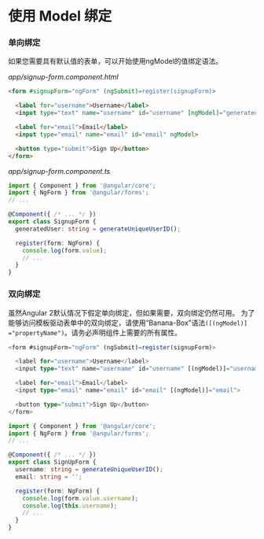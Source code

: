# 使用 Model 绑定

### 单向绑定

如果您需要具有默认值的表单，可以开始使用ngModel的值绑定语法。

*app/signup-form.component.html*

```html
<form #signupForm="ngForm" (ngSubmit)=register(signupForm)>

  <label for="username">Username</label>
  <input type="text" name="username" id="username" [ngModel]="generatedUser">

  <label for="email">Email</label>
  <input type="email" name="email" id="email" ngModel>

  <button type="submit">Sign Up</button>
</form>
```

*app/signup-form.component.ts*

```typescript
import { Component } from '@angular/core';
import { NgForm } from '@angular/forms';
// ...

@Component({ /* ... */ })
export class SignupForm {
  generatedUser: string = generateUniqueUserID();

  register(form: NgForm) {
    console.log(form.value);
    // ...
  }
}
```

### 双向绑定

虽然Angular 2默认情况下假定单向绑定，但如果需要，双向绑定仍然可用。
为了能够访问模板驱动表单中的双向绑定，请使用“Banana-Box”语法`([(ngModel)] ="propertyName")`。请务必声明组件上需要的所有属性。

```typescript
<form #signupForm="ngForm" (ngSubmit)=register(signupForm)>

  <label for="username">Username</label>
  <input type="text" name="username" id="username" [(ngModel)]="username">

  <label for="email">Email</label>
  <input type="email" name="email" id="email" [(ngModel)]="email">

  <button type="submit">Sign Up</button>
</form>
```

```typescript
import { Component } from '@angular/core';
import { NgForm } from '@angular/forms';
// ...

@Component({ /* ... */ })
export class SignUpForm {
  username: string = generateUniqueUserID();
  email: string = '';

  register(form: NgForm) {
    console.log(form.value.username);
    console.log(this.username);
    // ...
  }
}
```